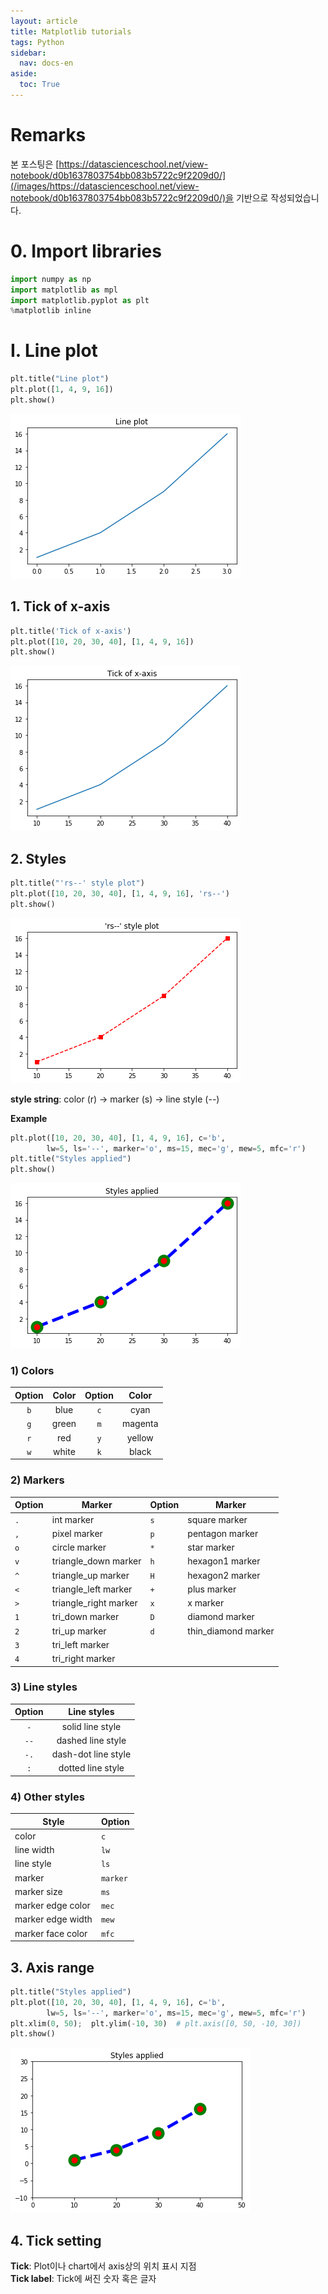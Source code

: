 ```yaml
---
layout: article
title: Matplotlib tutorials
tags: Python
sidebar:
  nav: docs-en
aside:
  toc: True
---
```


# Remarks
본 포스팅은 [https://datascienceschool.net/view-notebook/d0b1637803754bb083b5722c9f2209d0/](/images/https://datascienceschool.net/view-notebook/d0b1637803754bb083b5722c9f2209d0/)을 기반으로 작성되었습니다.

<!--more-->


# 0. Import libraries


```python
import numpy as np
import matplotlib as mpl
import matplotlib.pyplot as plt
%matplotlib inline
```

# I. Line plot


```python
plt.title("Line plot")
plt.plot([1, 4, 9, 16])
plt.show()
```


![png](/images/vis_files/vis_3_0.png)


## 1. Tick of x-axis


```python
plt.title('Tick of x-axis')
plt.plot([10, 20, 30, 40], [1, 4, 9, 16])
plt.show()
```


![png](/images/vis_files/vis_5_0.png)


## 2. Styles


```python
plt.title("'rs--' style plot")
plt.plot([10, 20, 30, 40], [1, 4, 9, 16], 'rs--')
plt.show()
```


![png](/images/vis_files/vis_7_0.png)


**style string**: color (r) → marker (s) → line style (--)

**Example**


```python
plt.plot([10, 20, 30, 40], [1, 4, 9, 16], c='b',
        lw=5, ls='--', marker='o', ms=15, mec='g', mew=5, mfc='r')
plt.title("Styles applied")
plt.show()
```


![png](/images/vis_files/vis_10_0.png)


### 1) Colors
Option | Color | Option | Color
:---: | :---: | :----: | :---:
`b`  | blue | `c` | cyan
`g` | green | `m` | magenta
`r` | red | `y` | yellow
`w` | white  | `k` | black

### 2) Markers
Option | Marker | Option | Marker
--- | --- | --- | ---
`.`	| int marker | `s`	| square marker
`,`	| pixel marker | `p`	| pentagon marker
`o`	| circle marker | `*`	| star marker
`v`	| triangle_down marker | `h`	| hexagon1 marker
`^`	| triangle_up marker | `H`	| hexagon2 marker
`<`	| triangle_left marker | `+`	| plus marker
`>`	| triangle_right marker | `x`	| x marker
`1`	| tri_down marker | `D`	| diamond marker
`2`	| tri_up marker | `d`	| thin_diamond marker
`3`	| tri_left marker |
`4`	| tri_right marker |

### 3) Line styles
Option | Line styles
:---: | :---:
`-`	| solid line style
`--`	| dashed line style
`-.`	| dash-dot line style
`:`	| dotted line style

### 4) Other styles
Style | Option
--- | ---
color	| `c`
line width	| `lw`
line style	|`ls	`
marker | `marker`
marker size	| `ms`
marker edge color	|`mec`
marker edge width	|`mew`
marker face color	|`mfc`

## 3. Axis range


```python
plt.title("Styles applied")
plt.plot([10, 20, 30, 40], [1, 4, 9, 16], c='b',
        lw=5, ls='--', marker='o', ms=15, mec='g', mew=5, mfc='r')
plt.xlim(0, 50);  plt.ylim(-10, 30)  # plt.axis([0, 50, -10, 30])
plt.show()
```


![png](/images/vis_files/vis_16_0.png)


## 4. Tick setting

**Tick**: Plot이나 chart에서 axis상의 위치 표시 지점 <br>
**Tick label**: Tick에 써진 숫자 혹은 글자
